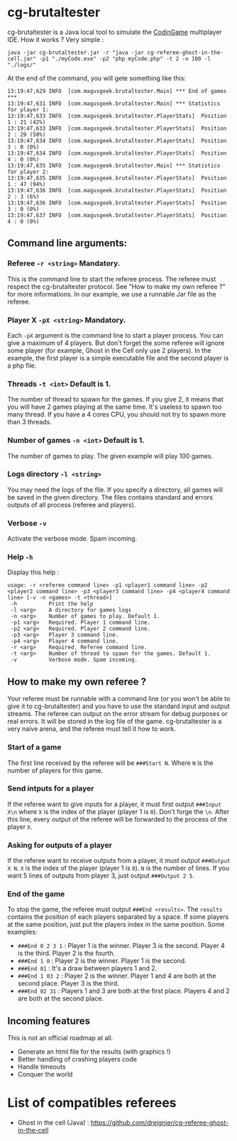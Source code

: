 # cg-brutaltester

cg-brutaltester is a Java local tool to simulate the [CodinGame](https://www.codingame.com/) multiplayer IDE. How it works ? Very simple :

    java -jar cg-brutaltester.jar -r "java -jar cg-referee-ghost-in-the-cell.jar" -p1 "./myCode.exe" -p2 "php myCode.php" -t 2 -n 100 -l "./logs/"
    
At the end of the command, you will gete something like this:

    13:19:47,629 INFO  [com.magusgeek.brutaltester.Main] *** End of games ***
    13:19:47,631 INFO  [com.magusgeek.brutaltester.Main] *** Statistics for player 1:
    13:19:47,633 INFO  [com.magusgeek.brutaltester.PlayerStats]  Position 1 : 21 (42%)
    13:19:47,633 INFO  [com.magusgeek.brutaltester.PlayerStats]  Position 2 : 29 (58%)
    13:19:47,634 INFO  [com.magusgeek.brutaltester.PlayerStats]  Position 3 : 0 (0%)
    13:19:47,634 INFO  [com.magusgeek.brutaltester.PlayerStats]  Position 4 : 0 (0%)
    13:19:47,635 INFO  [com.magusgeek.brutaltester.Main] *** Statistics for player 2:
    13:19:47,635 INFO  [com.magusgeek.brutaltester.PlayerStats]  Position 1 : 47 (94%)
    13:19:47,636 INFO  [com.magusgeek.brutaltester.PlayerStats]  Position 2 : 3 (6%)
    13:19:47,636 INFO  [com.magusgeek.brutaltester.PlayerStats]  Position 3 : 0 (0%)
    13:19:47,637 INFO  [com.magusgeek.brutaltester.PlayerStats]  Position 4 : 0 (0%)
        
## Command line arguments:

### Referee `-r <string>` Mandatory.

This is the command line to start the referee process. The referee must respect the cg-brutaltester protocol. See "How to make my own referee ?" for more informations.
In our example, we use a runnable Jar file as the referee.

### Player X `-pX <string>` Mandatory.

Each `-pX` argument is the command line to start a player process. You can give a maximum of 4 players. But don't forget the some referee will ignore some player (for example, Ghost in the Cell only use 2 players).
In the example, the first player is a simple executable file and the second player is a php file.

### Threads `-t <int>` Default is 1.

The number of thread to spawn for the games. If you give 2, it means that you will have 2 games playing at the same time. It's useless to spawn too many thread. If you have a 4 cores CPU, you should not try to spawn more than 3 threads.

### Number of games `-n <int>` Default is 1.

The number of games to play. The given example will play 100 games.

### Logs directory `-l <string>`

You may need the logs of the file. If you specify a directory, all games will be saved in the given directory. The files contains standard and errors outputs of all process (referee and players).

### Verbose `-v`

Activate the verbose mode. Spam incoming.

### Help `-h`

Display this help :

    usage: -r <referee command line> -p1 <player1 command line> -p2 <player2 command line> -p3 <player3 command line> -p4 <player4 command line> [-v -n <games> -t <thread>]
     -h          Print the help
     -l <arg>    A directory for games logs
     -n <arg>    Number of games to play. Default 1.
     -p1 <arg>   Required. Player 1 command line.
     -p2 <arg>   Required. Player 2 command line.
     -p3 <arg>   Player 3 command line.
     -p4 <arg>   Player 4 command line.
     -r <arg>    Required. Referee command line.
     -t <arg>    Number of thread to spawn for the games. Default 1.
     -v          Verbose mode. Spam incoming.

## How to make my own referee ?

Your referee must be runnable with a command line (or you won't be able to give it to cg-brutaltester) and you have to use the standard input and output streams. The referee can output on the error stream for debug purposes or real errors. It will be stored in the log file of the game. cg-brutaltester is a very naive arena, and the referee must tell it how to work.

### Start of a game

The first line received by the referee will be `###Start N`. Where `N` is the number of players for this game.

### Send intputs for a player

If the referee want to give inputs for a player, it must first output `###Input X\n` where `X` is the index of the player (player 1 is `0`). Don't forge the `\n`. After this line, every output of the referee will be forwarded to the process of the player `X`.

### Asking for outputs of a player

If the referee want to receive outputs from a player, it must output `###Output X N`. `X` is the index of the player (player 1 is `0`). `N` is the number of lines. If you want 5 lines of outputs from player 3, just output `###Output 2 5`.

### End of the game

To stop the game, the referee must output `###End <results>`. The `results` contains the position of each players separated by a space. If some players at the same position, just put the players index in the same position. Some examples:

 * `###End 0 2 3 1` : Player 1 is the winner. Player 3 is the second. Player 4 is the third. Player 2 is the fourth.
 * `###End 1 0` : Player 2 is the winner. Player 1 is the second.
 * `###End 01` : It's a draw between players 1 and 2.
 * `###End 1 03 2` : Player 2 is the winner. Player 1 and 4 are both at the second place. Player 3 is the third.
 * `###End 02 31` : Players 1 and 3 are both at the first place. Players 4 and 2 are both at the second place.
 
## Incoming features

This is not an official roadmap at all.

 * Generate an html file for the results (with graphics !)
 * Better handling of crashing players code
 * Handle timeouts
 * Conquer the world 
 
# List of compatibles referees

 * Ghost in the cell (Java) : https://github.com/dreignier/cg-referee-ghost-in-the-cell



